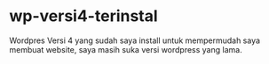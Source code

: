 # wp-versi4-terinstal
Wordpres Versi 4 yang sudah saya install untuk mempermudah saya membuat website, saya masih suka versi wordpress yang lama.
